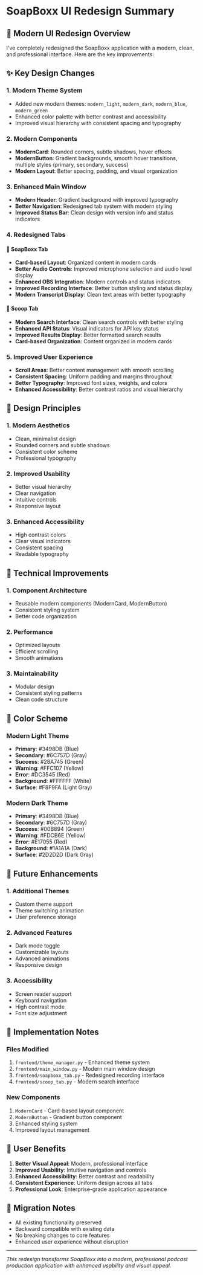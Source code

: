 # SoapBoxx UI Redesign Summary

## 🎨 Modern UI Redesign Overview

I've completely redesigned the SoapBoxx application with a modern, clean, and professional interface. Here are the key improvements:

## ✨ Key Design Changes

### 1. **Modern Theme System**
- Added new modern themes: `modern_light`, `modern_dark`, `modern_blue`, `modern_green`
- Enhanced color palette with better contrast and accessibility
- Improved visual hierarchy with consistent spacing and typography

### 2. **Modern Components**
- **ModernCard**: Rounded corners, subtle shadows, hover effects
- **ModernButton**: Gradient backgrounds, smooth hover transitions, multiple styles (primary, secondary, success)
- **Modern Layout**: Better spacing, padding, and visual organization

### 3. **Enhanced Main Window**
- **Modern Header**: Gradient background with improved typography
- **Better Navigation**: Redesigned tab system with modern styling
- **Improved Status Bar**: Clean design with version info and status indicators

### 4. **Redesigned Tabs**

#### 🎤 SoapBoxx Tab
- **Card-based Layout**: Organized content in modern cards
- **Better Audio Controls**: Improved microphone selection and audio level display
- **Enhanced OBS Integration**: Modern controls and status indicators
- **Improved Recording Interface**: Better button styling and status display
- **Modern Transcript Display**: Clean text areas with better typography

#### 📰 Scoop Tab
- **Modern Search Interface**: Clean search controls with better styling
- **Enhanced API Status**: Visual indicators for API key status
- **Improved Results Display**: Better formatted search results
- **Card-based Organization**: Content organized in modern cards

### 5. **Improved User Experience**
- **Scroll Areas**: Better content management with smooth scrolling
- **Consistent Spacing**: Uniform padding and margins throughout
- **Better Typography**: Improved font sizes, weights, and colors
- **Enhanced Accessibility**: Better contrast ratios and visual hierarchy

## 🎯 Design Principles

### 1. **Modern Aesthetics**
- Clean, minimalist design
- Rounded corners and subtle shadows
- Consistent color scheme
- Professional typography

### 2. **Improved Usability**
- Better visual hierarchy
- Clear navigation
- Intuitive controls
- Responsive layout

### 3. **Enhanced Accessibility**
- High contrast colors
- Clear visual indicators
- Consistent spacing
- Readable typography

## 🔧 Technical Improvements

### 1. **Component Architecture**
- Reusable modern components (ModernCard, ModernButton)
- Consistent styling system
- Better code organization

### 2. **Performance**
- Optimized layouts
- Efficient scrolling
- Smooth animations

### 3. **Maintainability**
- Modular design
- Consistent styling patterns
- Clean code structure

## 🎨 Color Scheme

### Modern Light Theme
- **Primary**: #3498DB (Blue)
- **Secondary**: #6C757D (Gray)
- **Success**: #28A745 (Green)
- **Warning**: #FFC107 (Yellow)
- **Error**: #DC3545 (Red)
- **Background**: #FFFFFF (White)
- **Surface**: #F8F9FA (Light Gray)

### Modern Dark Theme
- **Primary**: #3498DB (Blue)
- **Secondary**: #6C757D (Gray)
- **Success**: #00B894 (Green)
- **Warning**: #FDCB6E (Yellow)
- **Error**: #E17055 (Red)
- **Background**: #1A1A1A (Dark)
- **Surface**: #2D2D2D (Dark Gray)

## 🚀 Future Enhancements

### 1. **Additional Themes**
- Custom theme support
- Theme switching animation
- User preference storage

### 2. **Advanced Features**
- Dark mode toggle
- Customizable layouts
- Advanced animations
- Responsive design

### 3. **Accessibility**
- Screen reader support
- Keyboard navigation
- High contrast mode
- Font size adjustment

## 📝 Implementation Notes

### Files Modified
1. `frontend/theme_manager.py` - Enhanced theme system
2. `frontend/main_window.py` - Modern main window design
3. `frontend/soapboxx_tab.py` - Redesigned recording interface
4. `frontend/scoop_tab.py` - Modern search interface

### New Components
1. `ModernCard` - Card-based layout component
2. `ModernButton` - Gradient button component
3. Enhanced styling system
4. Improved layout management

## 🎯 User Benefits

1. **Better Visual Appeal**: Modern, professional interface
2. **Improved Usability**: Intuitive navigation and controls
3. **Enhanced Accessibility**: Better contrast and readability
4. **Consistent Experience**: Uniform design across all tabs
5. **Professional Look**: Enterprise-grade application appearance

## 🔄 Migration Notes

- All existing functionality preserved
- Backward compatible with existing data
- No breaking changes to core features
- Enhanced user experience without disruption

---

*This redesign transforms SoapBoxx into a modern, professional podcast production application with enhanced usability and visual appeal.*
